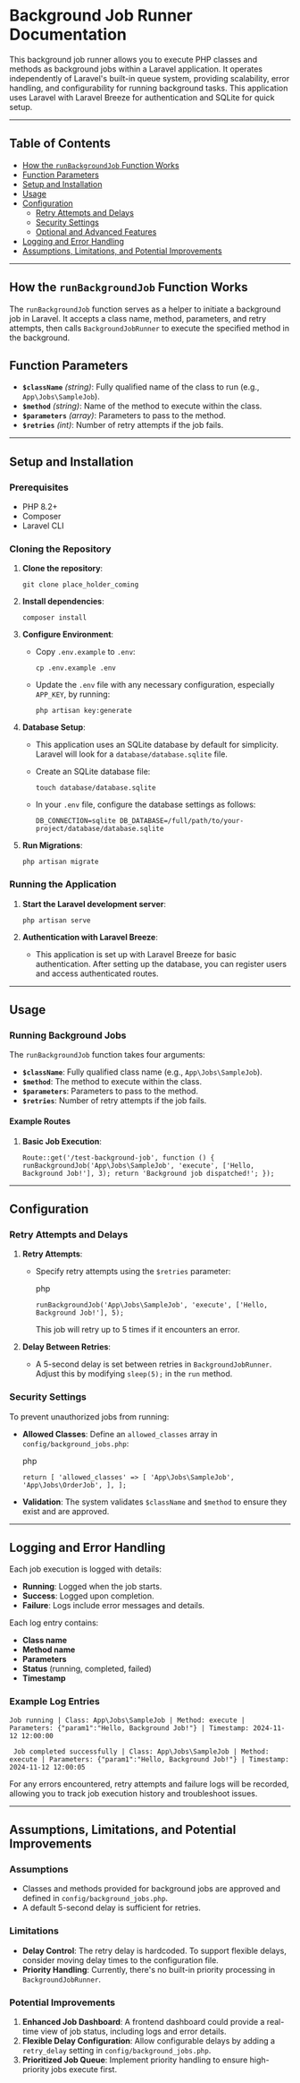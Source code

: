 Background Job Runner Documentation
===================================

This background job runner allows you to execute PHP classes and methods as background jobs within a Laravel application. It operates independently of Laravel's built-in queue system, providing scalability, error handling, and configurability for running background tasks. This application uses Laravel with Laravel Breeze for authentication and SQLite for quick setup.

* * * * *

Table of Contents
-----------------

-   [How the `runBackgroundJob` Function Works](#how-the-runbackgroundjob-function-works)
-   [Function Parameters](#function-parameters)
-   [Setup and Installation](#setup-and-installation)
-   [Usage](#usage)
-   [Configuration](#configuration)
    -   [Retry Attempts and Delays](#retry-attempts-and-delays)
    -   [Security Settings](#security-settings)
    -   [Optional and Advanced Features](#optional-and-advanced-features)
-   [Logging and Error Handling](#logging-and-error-handling)
-   [Assumptions, Limitations, and Potential Improvements](#assumptions-limitations-and-potential-improvements)

* * * * *

How the `runBackgroundJob` Function Works
-----------------------------------------

The `runBackgroundJob` function serves as a helper to initiate a background job in Laravel. It accepts a class name, method, parameters, and retry attempts, then calls `BackgroundJobRunner` to execute the specified method in the background.

Function Parameters
-------------------

-   **`$className`** *(string)*: Fully qualified name of the class to run (e.g., `App\Jobs\SampleJob`).
-   **`$method`** *(string)*: Name of the method to execute within the class.
-   **`$parameters`** *(array)*: Parameters to pass to the method.
-   **`$retries`** *(int)*: Number of retry attempts if the job fails.

* * * * *

Setup and Installation
----------------------

### Prerequisites

-   PHP 8.2+
-   Composer
-   Laravel CLI

### Cloning the Repository

1.  **Clone the repository**:

    `git clone place_holder_coming`

2.  **Install dependencies**:

    `composer install`

3.  **Configure Environment**:

    -   Copy `.env.example` to `.env`:

        `cp .env.example .env`

    -   Update the `.env` file with any necessary configuration, especially `APP_KEY`, by running:

        `php artisan key:generate`

4.  **Database Setup**:

    -   This application uses an SQLite database by default for simplicity. Laravel will look for a `database/database.sqlite` file.

    -   Create an SQLite database file:

        `touch database/database.sqlite`

    -   In your `.env` file, configure the database settings as follows:

        `DB_CONNECTION=sqlite
        DB_DATABASE=/full/path/to/your-project/database/database.sqlite`

5.  **Run Migrations**:

    `php artisan migrate`

### Running the Application

1.  **Start the Laravel development server**:

    `php artisan serve`

2.  **Authentication with Laravel Breeze**:

    -   This application is set up with Laravel Breeze for basic authentication. After setting up the database, you can register users and access authenticated routes.

* * * * *

Usage
-----

### Running Background Jobs

The `runBackgroundJob` function takes four arguments:

-   **`$className`**: Fully qualified class name (e.g., `App\Jobs\SampleJob`).
-   **`$method`**: The method to execute within the class.
-   **`$parameters`**: Parameters to pass to the method.
-   **`$retries`**: Number of retry attempts if the job fails.

#### Example Routes

1.  **Basic Job Execution**:

    `Route::get('/test-background-job', function () {
        runBackgroundJob('App\Jobs\SampleJob', 'execute', ['Hello, Background Job!'], 3);
        return 'Background job dispatched!';
    });`

<!-- 2.  **Executing Different Methods and Classes**:

    `// Running an order job with custom parameters
    runBackgroundJob('App\Jobs\OrderJob', 'processOrder', [12345, 'priority' => 'high'], 2);` -->

* * * * *

Configuration
-------------

### Retry Attempts and Delays

1.  **Retry Attempts**:

    -   Specify retry attempts using the `$retries` parameter:

        php

        `runBackgroundJob('App\Jobs\SampleJob', 'execute', ['Hello, Background Job!'], 5);`

        This job will retry up to 5 times if it encounters an error.

2.  **Delay Between Retries**:

    -   A 5-second delay is set between retries in `BackgroundJobRunner`. Adjust this by modifying `sleep(5);` in the `run` method.

### Security Settings

To prevent unauthorized jobs from running:

-   **Allowed Classes**: Define an `allowed_classes` array in `config/background_jobs.php`:

    php

    `return [
        'allowed_classes' => [
            'App\Jobs\SampleJob',
            'App\Jobs\OrderJob',
        ],
    ];`

-   **Validation**: The system validates `$className` and `$method` to ensure they exist and are approved.

<!-- ### Optional and Advanced Features

-   **Job Priority Handling**: Define priorities by passing priority values as parameters and adjusting `BackgroundJobRunner` for custom processing.
-   **Dashboard**: Integrate a dashboard to view job status, retries, and errors. This feature can be implemented using logs or database entries. -->

* * * * *

Logging and Error Handling
--------------------------

Each job execution is logged with details:

-   **Running**: Logged when the job starts.
-   **Success**: Logged upon completion.
-   **Failure**: Logs include error messages and details.

Each log entry contains:

-   **Class name**
-   **Method name**
-   **Parameters**
-   **Status** (running, completed, failed)
-   **Timestamp**

### Example Log Entries

`Job running | Class: App\Jobs\SampleJob | Method: execute | Parameters: {"param1":"Hello, Background Job!"} | Timestamp: 2024-11-12 12:00:00
`

`
Job completed successfully | Class: App\Jobs\SampleJob | Method: execute | Parameters: {"param1":"Hello, Background Job!"} | Timestamp: 2024-11-12 12:00:05`

For any errors encountered, retry attempts and failure logs will be recorded, allowing you to track job execution history and troubleshoot issues.

* * * * *

Assumptions, Limitations, and Potential Improvements
----------------------------------------------------

### Assumptions

-   Classes and methods provided for background jobs are approved and defined in `config/background_jobs.php`.
-   A default 5-second delay is sufficient for retries.

### Limitations

-   **Delay Control**: The retry delay is hardcoded. To support flexible delays, consider moving delay times to the configuration file.
-   **Priority Handling**: Currently, there's no built-in priority processing in `BackgroundJobRunner`.

### Potential Improvements

1.  **Enhanced Job Dashboard**: A frontend dashboard could provide a real-time view of job status, including logs and error details.
2.  **Flexible Delay Configuration**: Allow configurable delays by adding a `retry_delay` setting in `config/background_jobs.php`.
3.  **Prioritized Job Queue**: Implement priority handling to ensure high-priority jobs execute first.